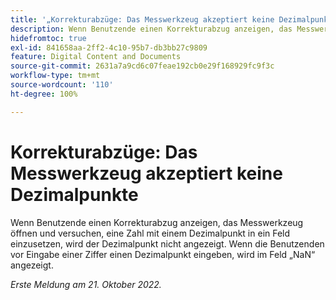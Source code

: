 ```yaml
---
title: '„Korrekturabzüge: Das Messwerkzeug akzeptiert keine Dezimalpunkte“'
description: Wenn Benutzende einen Korrekturabzug anzeigen, das Messwerkzeug öffnen und versuchen, eine Zahl mit einem Dezimalpunkt in ein Feld einzusetzen, wird der Dezimalpunkt nicht angezeigt. Wenn die Benutzenden vor Eingabe einer Ziffer einen Dezimalpunkt eingeben, wird im Feld „NaN“ angezeigt.
hidefromtoc: true
exl-id: 841658aa-2ff2-4c10-95b7-db3bb27c9809
feature: Digital Content and Documents
source-git-commit: 2631a7a9cd6c07feae192cb0e29f168929fc9f3c
workflow-type: tm+mt
source-wordcount: '110'
ht-degree: 100%

---
```


# Korrekturabzüge: Das Messwerkzeug akzeptiert keine Dezimalpunkte

<!--Requested article.This article is on the WF and WFP TOC. -->

Wenn Benutzende einen Korrekturabzug anzeigen, das Messwerkzeug öffnen und versuchen, eine Zahl mit einem Dezimalpunkt in ein Feld einzusetzen, wird der Dezimalpunkt nicht angezeigt. Wenn die Benutzenden vor Eingabe einer Ziffer einen Dezimalpunkt eingeben, wird im Feld „NaN“ angezeigt.

_Erste Meldung am 21. Oktober 2022._
